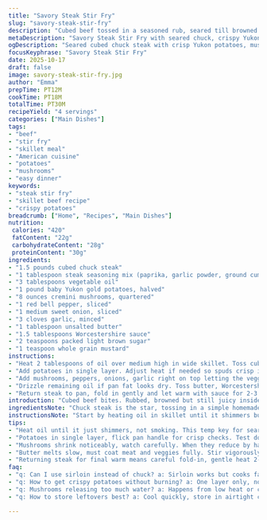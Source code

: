 ```yaml
---
title: "Savory Steak Stir Fry"
slug: "savory-steak-stir-fry"
description: "Cubed beef tossed in a seasoned rub, seared till browned but still rare inside. Pan left with fond, then crispy pan-fried potatoes go in until tender. Mushrooms, peppers, onions join in, soften, release moisture, halving mushroom volume signals readiness. Butter, Worcestershire, brown sugar, savory Dijon meld into a saucy glaze coating everything. Steak returns for a quick finish, warmth spreading evenly. A rustic, rich skillet meal balancing textures and layers of savory, sweet, umami notes with hearty potatoes substituting for some starches. Developed in kitchen trials tweaking heat levels and timings to coax best color and meld flavors without drying meat or soggy spuds."
metaDescription: "Savory Steak Stir Fry with seared chuck, crispy Yukon potatoes, mushrooms & peppers in rich buttery Worcestershire glaze. Rustic skillet meal full of layers."
ogDescription: "Seared cubed chuck steak with crisp Yukon potatoes, mushrooms & peppers in a glossy butter Worcestershire sauce. Rustic, hearty skillet, quick finish."
focusKeyphrase: "Savory Steak Stir Fry"
date: 2025-10-17
draft: false
image: savory-steak-stir-fry.jpg
author: "Emma"
prepTime: PT12M
cookTime: PT18M
totalTime: PT30M
recipeYield: "4 servings"
categories: ["Main Dishes"]
tags:
- "beef"
- "stir fry"
- "skillet meal"
- "American cuisine"
- "potatoes"
- "mushrooms"
- "easy dinner"
keywords:
- "steak stir fry"
- "skillet beef recipe"
- "crispy potatoes"
breadcrumb: ["Home", "Recipes", "Main Dishes"]
nutrition: 
 calories: "420"
 fatContent: "22g"
 carbohydrateContent: "28g"
 proteinContent: "30g"
ingredients:
- "1.5 pounds cubed chuck steak"
- "1 tablespoon steak seasoning mix (paprika, garlic powder, ground cumin, salt, black pepper)"
- "3 tablespoons vegetable oil"
- "1 pound baby Yukon gold potatoes, halved"
- "8 ounces cremini mushrooms, quartered"
- "1 red bell pepper, sliced"
- "1 medium sweet onion, sliced"
- "3 cloves garlic, minced"
- "1 tablespoon unsalted butter"
- "1.5 tablespoons Worcestershire sauce"
- "2 teaspoons packed light brown sugar"
- "1 teaspoon whole grain mustard"
instructions:
- "Heat 2 tablespoons of oil over medium high in wide skillet. Toss cubed chuck in seasoning, sear turning to get all sides deeply browned but still pink inside, takes about 4-5 minutes. Meat should squeak slightly as it hits hot oil. Remove steak to plate. Don’t wipe skillet – fond stays."
- "Add potatoes in single layer. Adjust heat if needed so spuds crisp in some spots but cook through, stab with fork to test softness after 13-16 minutes. Stir occasionally. If sticky, sprinkle a splash water, cover briefly."
- "Add mushrooms, peppers, onions, garlic right on top letting the veggies sweat and shrink. Mushrooms will go limp, reducing size by around half in 4-5 minutes. Watch for juices bubbling, smell should shift from raw sharpness to roasted earthiness."
- "Drizzle remaining oil if pan fat looks dry. Toss butter, Worcestershire, brown sugar, mustard. Stir vigorously coating all ingredients. Butter melts to glossy sheen. Sweet and savory meld, thickening sauce slightly."
- "Return steak to pan, fold in gently and let warm with sauce for 2-3 minutes. Meat should be firm to touch but yielding. Finish with pinch of salt if needed. Serve right away, preferably with chilled beer or dry red wine."
introduction: "Cubed beef bites. Rubbed, browned but still juicy inside. Fond left in skillet, key flavor well. Then starchy Yukon golds go in, crisp edges and soft centers the goal. Follow with mushrooms and colorful peppers, plus sweet onion and garlic—aromatic cues are essential here. Mushrooms shrink noticeably, liquid thickens pan. A knob of butter added with Worcestershire and brown sugar brings everything together; must be a good stir or it won’t coat the pieces evenly. Lastly, meat returns for a quick warming. Texture and timing vary with your stove but that crisp-soft-potato mix alongside meaty cubes slicked with a glossy umami glaze is the endgame. Tried variations with skirt steak and adding smoked paprika to rub. Works better with chuck for tenderness. This combination teaches paying attention to how food feels and sounds when it cooks, more than strict time."
ingredientsNote: "Chuck steak is the star, tossing in a simple homemade rub—paprika, a hint of cumin, garlic powder, salt, and plenty of black pepper. You can substitute skirt or sirloin but expect differences in texture and cooking time. Yukon golds chosen for their smooth, creamy flesh that crisps better than russets. Small new potatoes work too but increase time slightly. Mushrooms swap easily—cremini used here but button or shiitake bring different aromas. Red bell pepper adds sweetness and color, but any mild pepper works. Onion and garlic always fresh for vibrant aromatics. Whole grain mustard here gives a rustic bite; Dijon or spicy brown mustard are fine substitutions. Brown sugar balances Worcestershire’s sharpness. Butter smooths and enriches the sauce—don’t skip it. Vegetable oil keeps pan slick without flavor interference; avocado or light olive oil are options but mindful of smoke point."
instructionsNote: "Start by heating oil in skillet until it shimmers but not smoking aggressively. Meat cubes well coated in rub, seared evenly on all sides until browned edges and sound changes to a satisfying sizzle with less moisture release; this seals flavor. Removing meat before full cooking is crucial to prevent drying when reheated later. Leave residual cooking fat and browned bits behind—this is flavor gold. Potatoes added next should be in one layer if possible to maximize browning; flick handle to check crispiness and fork test for doneness, soft but not mushy is goal. Vegetables added next to soften and release their juice, visibly shrinking mushrooms by half means good evaporation. Adding oil if pan looks dry prevents burning. Stirring in butter and Worcestershire last creates a layered sauce; brown sugar tempers acid, mustard gives bite. Returning steak only to warm avoids toughening. Taste and adjust seasoning last. Serve immediately to enjoy contrasts in texture and temperature."
tips:
- "Heat oil until it just shimmers, not smoking. This temp key for searing cubes evenly. Listen for light sizzle, meat should make satisfying sound, not scream. Avoid overcrowding pan; cubes brown better spaced. Remove before fully cooked to keep insides juicy. Fond must stay—don’t wipe skillet between steps or you lose flavor base."
- "Potatoes in single layer, flick pan handle for crisp checks. Test doneness with fork by 13-16 minutes but timing shifts by stove power, size of pieces. A splash water helps if sticky. Cover briefly traps steam, speeds soft center formation without mush. Toss occasionally for browning but not flipping too much or breaks crust."
- "Mushrooms shrink noticeably, watch carefully. When they reduce by half, liquids bubble, that’s a cue. Aroma changes from sharp raw to earthy roasted. Toss peppers, onions, garlic with mushrooms to sweat all together. Watch moisture release; too wet means longer cook to thicken glaze. Add oil last if pan looks dry before butter and sauce steps."
- "Butter melts slow, must coat meat and veggies fully. Stir vigorously after adding Worcestershire, mustard, brown sugar. Sauce thickens slightly, glossy sheen on surface. Brown sugar cuts acidity; mustard adds bite but balance depends on brands used. Adjust salt at end; Worcestershire salty. Sauce layers build fast now, watch closely."
- "Returning steak for final warm means careful fold-in, gentle heat 2-3 minutes. Firm to touch signals readiness but still tender inside. Overheating makes meat tough. Taste at finish, adjust seasoning with pinch of salt as needed. Serve immediately with cold beer or dry red wine for contrast. Timing varies; use smells, sounds, texture over clocks."
faq:
- "q: Can I use sirloin instead of chuck? a: Sirloin works but cooks faster, less forgiving. Watch times, thinner pieces dry out easy. Adjust rub amounts slightly. Texture different, not as tender but leaner. Might need less butter to avoid greasy glaze."
- "q: How to get crispy potatoes without burning? a: One layer only, no crowding. Medium heat to avoid burned edges before centers soften. Flick pan handle to hear crisp spots. Fork test final finish. Add water if surface sticky, cover briefly traps steam to soften insides. Flip minimal times for crust."
- "q: Mushrooms releasing too much water? a: Happens from low heat or crowded pan. High heat helps evaporation. Add mushrooms last, don’t stir too often. Watch bubbles, when liquid reduces half, time to move on. If watery, remove mushrooms briefly, increase heat to reduce sauce fast then recombine."
- "q: How to store leftovers best? a: Cool quickly, store in airtight container. Use fridge up to 3 days. Reheat gently, low heat to avoid toughening meat. Micro with short bursts works if stirred between. Potatoes crispiness lost, re-crisp in pan if desired. Not great for freezing because potatoes texture degrades."

---
```

